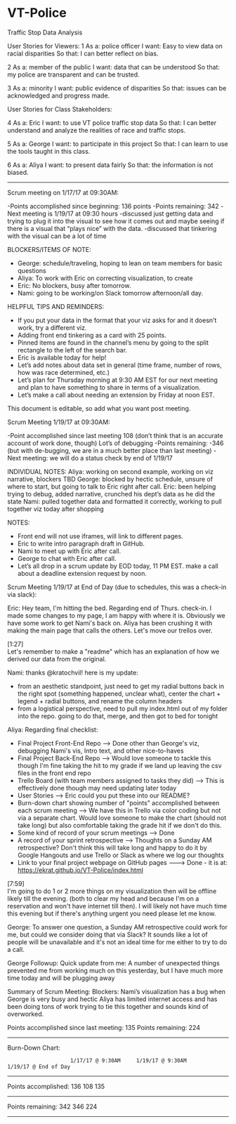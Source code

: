 # VT-Police
Traffic Stop Data Analysis 

User Stories for Viewers:
1
As a: police officer
I want: Easy to view data on racial disparities
So that:  I can better reflect on bias.

2
As a: member of the public
I want: data that can be understood
So that: my police are transparent and can be trusted.

3
As a: minority
I want: public evidence of disparities
So that: issues can be acknowledged and progress made.

User Stories for Class Stakeholders:

4
As a: Eric
I want: to use VT police traffic stop data
So that: I can better understand and analyze the realities of race and traffic stops.

5
As a: George
I want: to participate in this project
So that: I can learn to use the tools taught in this class.

6
As a: Aliya
I want: to present data fairly
So that: the information is not biased.  


***************************************************************
Scrum meeting on 1/17/17 at 09:30AM:

-Points accomplished since beginning:
136 points
-Points remaining:
342
-Next meeting is 1/19/17 at 09:30 hours
-discussed just getting data and trying to plug it into the visual to see how it comes out and maybe seeing if there is a visual that “plays nice” with the data. 
-discussed that tinkering with the visual can be a lot of time


BLOCKERS/ITEMS OF NOTE:
- George: schedule/traveling, hoping to lean on team members for basic questions
- Aliya: To work with Eric on correcting visualization, to create
- Eric: No blockers, busy after tomorrow.
- Nami: going to be working/on Slack tomorrow afternoon/all day.

HELPFUL TIPS AND REMINDERS:
- If you put your data in the format that your viz asks for and it doesn’t work, try a different viz.
- Adding front end tinkering as a card with 25 points.
- Pinned items are found in the channel’s menu by going to the split rectangle to the left of the search bar.
- Eric is available today for help!
- Let’s add notes about data set in general (time frame, number of rows, how was race determined, etc.)
- Let’s plan for Thursday morning at 9:30 AM EST for our next meeting and plan to have something to share in terms of a visualization.
- Let’s make a call about needing an extension by Friday at noon EST.

This document is editable, so add what you want post meeting.   

Scrum Meeting 1/19/17 at 09:30AM:

-Point accomplished since last meeting
108 (don’t think that is an accurate account of work done, though) Lot’s of debugging
-Points remaining:
-346 (but with de-bugging, we are in a much better place than last meeting)
-Next meeting: we will do a status check by end of 1/19/17

INDIVIDUAL NOTES:
Aliya: working on second example, working on viz narrative, blockers TBD
George: blocked by hectic schedule, unsure of where to start, but going to talk to Eric right after call.
Eric: been helping trying to debug, added narrative, crunched his dept’s data as he did the state
Nami: pulled together data and formatted it correctly, working to pull together viz today after shopping

NOTES:
- Front end will not use iframes, will link to different pages.
- Eric to write intro paragraph draft in GitHub.
- Nami to meet up with Eric after call.
- George to chat with Eric after call.
- Let’s all drop in a scrum update by EOD today, 11 PM EST. make a call about a deadline extension request by noon.


Scrum Meeting 1/19/17 at End of Day (due to schedules, this was a check-in via slack):


Eric: 
Hey team, I'm hitting the bed.  Regarding end of Thurs. check-in.  I made some changes to my page, I am happy with where it is.  Obviously we have some work to get Nami's back on.   Aliya has been crushing it with making the main page that calls the others.  Let's move our trellos over.

[1:27]  
Let's remember to make a "readme" which has an explanation of how we derived our data from the original.

Nami:
thanks @kratochvil! here is my update:

- from an aesthetic standpoint, just need to get my radial buttons back in the right spot (something happened, unclear what), center the chart + legend + radial buttons, and rename the column headers
- from a logistical perspective, need to pull my index.html out of my folder into the repo. going to do that, merge, and then got to bed for tonight

Aliya:
Regarding final checklist:
- Final Project Front-End Repo --> Done other than George's viz, debugging Nami's vis, Intro text, and other nice-to-haves
- Final Project Back-End Repo --> Would love someone to tackle this though I'm fine taking the hit to my grade if we land up leaving the csv files in the front end repo
- Trello Board (with team members assigned to tasks they did) --> This is effectively done though may need updating later today
- User Stories --> Eric could you put these into our README?
- Burn-down chart showing number of "points" accomplished between each scrum meeting --> We have this in Trello via color coding but not via a separate chart. Would love someone to make the chart (should not take long) but also comfortable taking the grade hit if we don't do this.
- Some kind of record of your scrum meetings --> Done
- A record of your sprint retrospective --> Thoughts on a Sunday AM retrospective? Don't think this will take long and happy to do it by Google Hangouts and use Trello or Slack as where we log our thoughts
- Link to your final project webpage on GitHub pages ---> Done - it is at: https://ekrat.github.io/VT-Police/index.html

[7:59]  
I'm going to do 1 or 2 more things on my visualization then will be offline likely till the evening. (both to clear my head and because I'm on a reservation and won't have internet till then). I will likely not have much time this evening but if there's anything urgent you need please let me know.

George:
To answer one question, a Sunday AM retrospective could work for me, but could we consider doing that via Slack? It sounds like a lot of people will be unavailable and it's not an ideal time for me either to try to do a call.

George Followup: 
Quick update from me: A number of unexpected things prevented me from working much on this yesterday, but I have much more time today and will be plugging away

Summary of Scrum Meeting:
Blockers:
Nami’s visualization has a bug when 
George is very busy and hectic
Aliya has limited internet access and has been doing tons of work trying to tie this together and sounds kind of overworked.


Points accomplished since last meeting: 135
Points remaining: 224



**************************************************************************************************
Burn-Down Chart:

						1/17/17 @ 9:30AM     1/19/17 @ 9:30AM		1/19/17 @ End of Day
____________________________________________________________________________________________
Points accomplished:	  		136					108						135
____________________________________________________________________________________________
Points remaining:				342					346						224
____________________________________________________________________________________________
